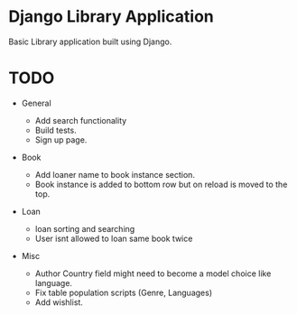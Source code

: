 # Django Library Application
Basic Library application built using Django.

# TODO
- General
    - Add search functionality
    - Build  tests.
    - Sign up page.

- Book
    - Add loaner name to book instance section.
    - Book instance is added to bottom row but on reload is moved to the top.

- Loan
    - loan sorting and searching
    - User isnt allowed to loan same book twice

- Misc
    - Author Country field might need to become a model choice like language.
    - Fix table population scripts (Genre, Languages)
    - Add wishlist.
